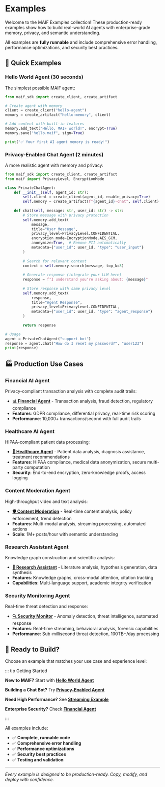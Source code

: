 # Examples

Welcome to the MAIF Examples collection! These production-ready examples show how to build real-world AI agents with enterprise-grade memory, privacy, and semantic understanding.

All examples are **fully runnable** and include comprehensive error handling, performance optimizations, and security best practices.

## 🚀 Quick Examples

### Hello World Agent (30 seconds)

The simplest possible MAIF agent:

```python
from maif_sdk import create_client, create_artifact

# Create agent with memory
client = create_client("hello-agent")
memory = create_artifact("hello-memory", client)

# Add content with built-in features
memory.add_text("Hello, MAIF world!", encrypt=True)
memory.save("hello.maif", sign=True)

print("✅ Your first AI agent memory is ready!")
```

### Privacy-Enabled Chat Agent (2 minutes)

A more realistic agent with memory and privacy:

```python
from maif_sdk import create_client, create_artifact
from maif import PrivacyLevel, EncryptionMode

class PrivateChatAgent:
    def __init__(self, agent_id: str):
        self.client = create_client(agent_id, enable_privacy=True)
        self.memory = create_artifact(f"{agent_id}-chat", self.client)
    
    def chat(self, message: str, user_id: str) -> str:
        # Store message with privacy protection
        self.memory.add_text(
            message,
            title="User Message",
            privacy_level=PrivacyLevel.CONFIDENTIAL,
            encryption_mode=EncryptionMode.AES_GCM,
            anonymize=True,  # Remove PII automatically
            metadata={"user_id": user_id, "type": "user_input"}
        )
        
        # Search for relevant context
        context = self.memory.search(message, top_k=3)
        
        # Generate response (integrate your LLM here)
        response = f"I understand you're asking about: {message}"
        
        # Store response with same privacy level
        self.memory.add_text(
            response,
            title="Agent Response", 
            privacy_level=PrivacyLevel.CONFIDENTIAL,
            metadata={"user_id": user_id, "type": "agent_response"}
        )
        
        return response

# Usage
agent = PrivateChatAgent("support-bot")
response = agent.chat("How do I reset my password?", "user123")
print(response)
```

## 🏭 Production Use Cases

### Financial AI Agent

Privacy-compliant transaction analysis with complete audit trails:

- **[📊 Financial Agent](/examples/financial-agent)** - Transaction analysis, fraud detection, regulatory compliance
- **Features**: GDPR compliance, differential privacy, real-time risk scoring
- **Performance**: 10,000+ transactions/second with full audit trails

### Healthcare AI Agent  

HIPAA-compliant patient data processing:

- **[🏥 Healthcare Agent](/examples/healthcare-agent)** - Patient data analysis, diagnosis assistance, treatment recommendations
- **Features**: HIPAA compliance, medical data anonymization, secure multi-party computation
- **Security**: End-to-end encryption, zero-knowledge proofs, access logging

### Content Moderation Agent

High-throughput video and text analysis:

- **[🛡️ Content Moderation](/examples/content-moderation)** - Real-time content analysis, policy enforcement, trend detection
- **Features**: Multi-modal analysis, streaming processing, automated actions
- **Scale**: 1M+ posts/hour with semantic understanding

### Research Assistant Agent

Knowledge graph construction and scientific analysis:

- **[🔬 Research Assistant](/examples/research-assistant)** - Literature analysis, hypothesis generation, data synthesis
- **Features**: Knowledge graphs, cross-modal attention, citation tracking
- **Capabilities**: Multi-language support, academic integrity verification

### Security Monitoring Agent

Real-time threat detection and response:

- **[🔍 Security Monitor](/examples/security-monitor)** - Anomaly detection, threat intelligence, automated response
- **Features**: Real-time streaming, behavioral analysis, forensic capabilities
- **Performance**: Sub-millisecond threat detection, 100TB+/day processing

## 🚀 Ready to Build?

Choose an example that matches your use case and experience level:

::: tip Getting Started

**New to MAIF?** Start with **[Hello World Agent](/examples/hello-world)**

**Building a Chat Bot?** Try **[Privacy-Enabled Agent](/examples/privacy-agent)**

**Need High Performance?** See **[Streaming Example](/examples/streaming)**

**Enterprise Security?** Check **[Financial Agent](/examples/financial-agent)**

:::

All examples include:
- ✅ **Complete, runnable code**
- ✅ **Comprehensive error handling**  
- ✅ **Performance optimizations**
- ✅ **Security best practices**
- ✅ **Testing and validation**

---

*Every example is designed to be production-ready. Copy, modify, and deploy with confidence.* 